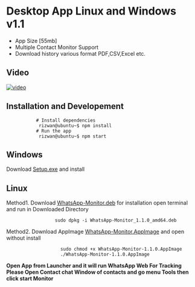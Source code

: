 # Desktop App Linux and Windows v1.1

* App Size  [55mb]
* Multiple Contact Monitor Support
* Download history various format PDF,CSV,Excel etc. 

## Video
[![video](https://user-images.githubusercontent.com/29729380/85369456-c37a4900-b54a-11ea-9e08-d29ac54e2b4e.png)
](https://www.youtube.com/watch?v=oDPMrvz2YhI)



## Installation and Developement
               # Install dependencies
                rizwan@ubuntu~$ npm install
               # Run the app
                rizwan@ubuntu~$ npm start

               
                


## Windows
Download [Setup.exe](https://github.com/rizwansoaib/files/raw/master/WhatsApp-Monitor%20Setup%201.1.0.exe) and install 

## Linux 

Method1. Download [WhatsApp-Monitor.deb](https://github.com/rizwansoaib/files/raw/master/WhatsApp-Monitor_1.1.0_amd64.deb) for installation open terminal and run in Downloaded Directory

                      sudo dpkg -i WhatsApp-Monitor_1.1.0_amd64.deb
        
Method2. Download AppImage [WhatsApp-Monitor.AppImage](https://github.com/rizwansoaib/files/raw/master/WhatsApp-Monitor-1.1.0.AppImage) and open without install

                        sudo chmod +x WhatsApp-Monitor-1.1.0.AppImage
                        ./WhatsApp-Monitor-1.1.0.AppImage
                      
                      
                      
 **Open App from Launcher and it will run WhatsApp Web  For Tracking Please Open Contact chat Window of contacts and go menu Tools then click start Monitor**
